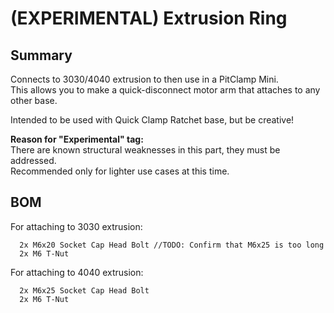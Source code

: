 # (EXPERIMENTAL) Extrusion Ring

## Summary
Connects to 3030/4040 extrusion to then use in a PitClamp Mini.  
This allows you to make a quick-disconnect motor arm that attaches to any other base.

Intended to be used with Quick Clamp Ratchet base, but be creative!

**Reason for "Experimental" tag:**  
There are known structural weaknesses in this part, they must be addressed.  
Recommended only for lighter use cases at this time.

## BOM
For attaching to 3030 extrusion:  

      2x M6x20 Socket Cap Head Bolt //TODO: Confirm that M6x25 is too long
      2x M6 T-Nut

For attaching to 4040 extrusion:  

      2x M6x25 Socket Cap Head Bolt
      2x M6 T-Nut
